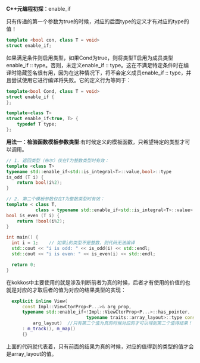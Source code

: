 **C++元编程初探**：enable_if

  只有传递的第一个参数为true的时候，对应的后面type的定义才有对应的type的值！

```c++
template <bool con, class T = void>
struct enable_if;
```

   如果满足条件则启用类型，如果Cond为true，则将类型T启用为成员类型enable_if :: type。否则，未定义enable_if :: type。这在不满足特定条件时在编译时隐藏签名很有用，因为在这种情况下，将不会定义成员enable_if :: type，并且尝试使用它进行编译将失败。它的定义行为等同于：

```cpp
template<bool Cond, class T = void> 
struct enable_if {
};

template<class T> 
struct enable_if<true, T> { 
	typedef T type; 
};
```

**用法一：检验函数模板参数类型**:有时候定义的模板函数，只希望特定的类型才可以调用。

```cpp
// 1. 返回类型（布尔）仅在T为整数类型时有效：
template <class T>
typename std::enable_if<std::is_integral<T>::value,bool>::type
is_odd (T i) {
    return bool(i%2);
}

// 2. 第二个模板参数仅在T为整数类型时有效：
template < class T,
           class = typename std::enable_if<std::is_integral<T>::value>::type>
bool is_even (T i) {
    return !bool(i%2);
}

int main() {
  int i = 1;    // 如果i的类型不是整数，则代码无法编译
  std::cout << "i is odd: " << is_odd(i) << std::endl;
  std::cout << "i is even: " << is_even(i) << std::endl;

  return 0;
}
```

在kokkos中主要使用的就是涉及判断前者为真的时候，后者才有使用的价值的也就是对应的才取后者的值为对应的结果类型的实现：

```cpp
  explicit inline View( 
      const Impl::ViewCtorProp<P...>& arg_prop,
      typename std::enable_if<!Impl::ViewCtorProp<P...>::has_pointer,
                              typename traits::array_layout>::type const&
          arg_layout)  //只有第二个值为真的时候对应的才可以得到第二个值得结果！
      : m_track(), m_map()
      {}

```

上面的代码就代表着，只有前面的结果为真的时候，对应的值得到的类型的值才会是array_layout的值。